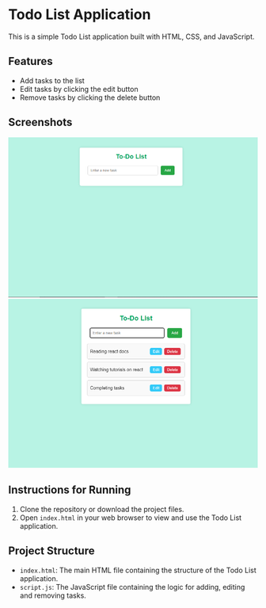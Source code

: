 # Todo List Application

This is a simple Todo List application built with HTML, CSS, and JavaScript.

## Features

- Add tasks to the list
- Edit tasks by clicking the edit button
- Remove tasks by clicking the delete button

## Screenshots

![Todo List Application Screenshot](screenshots/Screenshot01.png)
![Todo List Application Screenshot](screenshots/Screenshot02.png)

## Instructions for Running

1. Clone the repository or download the project files.
2. Open `index.html` in your web browser to view and use the Todo List application.

## Project Structure

- `index.html`: The main HTML file containing the structure of the Todo List application.
- `script.js`: The JavaScript file containing the logic for adding, editing and removing tasks.
